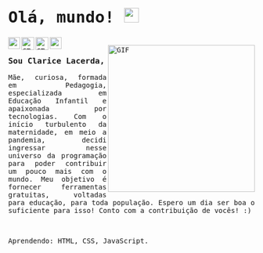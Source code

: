 
### <samp> <h1> Olá, mundo! <img src="https://raw.githubusercontent.com/iampavangandhi/iampavangandhi/master/gifs/Hi.gif" width="30px"></h1> </samp> 

<samp>
<a href="https://www.linkedin.com/in/claricemdl/">
   <img align="left" alt="cmdl Linkdein" width="24px" src="https://github.com/piyushP7pravin/piyushP7pravin/blob/master/Linkedin.svg" />
  </a>
  <a href="mailto:clamdl@outlook.com">
    <img align="left" alt="cmdl mail" width="26px" src="https://github.com/piyushP7pravin/piyushP7pravin/blob/master/Gmail.svg" />
  </a>
  <a href="https://twitter.com/clamdl">
    <img align="left" alt="cmdl Twitter" width="26px" src="https://github.com/piyushP7pravin/piyushP7pravin/blob/master/Twitter.svg" />
  </a>
  <a href="https://www.instagram.com/cla.mdl/">
    <img align="left" alt="cmdl Instagram" width="24px" src="https://github.com/piyushP7pravin/piyushP7pravin/blob/master/Instagram.svg" />
  </a>
<br />
<img align="right" alt="GIF" width="300px" src="https://media.giphy.com/media/xUOxf9lJKcBDrE6qmk/giphy.gif" />

### Sou Clarice Lacerda,
<p align="justify">
Mãe, curiosa, formada em Pedagogia, especializada em Educação Infantil e apaixonada por tecnologias. 
Com o início turbulento da maternidade, em meio a pandemia, decidi ingressar nesse universo da programação para poder contribuir um pouco mais com o mundo. Meu objetivo é fornecer ferramentas gratuitas, voltadas para educação, para toda população. Espero um dia ser boa o suficiente para isso! Conto com a contribuição de vocês! :) </p>
<br/>
<br/>
Aprendendo: HTML, CSS, JavaScript.
</samp>
